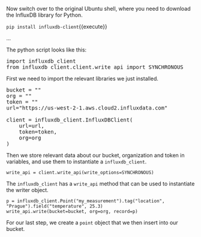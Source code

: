 Now switch over to the original Ubuntu shell, where you need to download the InfluxDB library for Python.

`pip install influxdb-client`{{execute}}   

...   



The python script looks like this:

<pre>
import influxdb_client
from influxdb_client.client.write_api import SYNCHRONOUS
</pre>

First we need to import the relevant libraries we just installed.

<pre>
bucket = "<my-bucket>"
org = "<my-org>"
token = "<my-token>"
url="https://us-west-2-1.aws.cloud2.influxdata.com"

client = influxdb_client.InfluxDBClient(
    url=url,
    token=token,
    org=org
)
</pre>

Then we store relevant data about our bucket, organization and token in variables, and use them to instantiate a `influxdb_client`.

    write_api = client.write_api(write_options=SYNCHRONOUS)

The `influxdb_client` has a `write_api` method that can be used to instantiate the writer object. 

    p = influxdb_client.Point("my_measurement").tag("location", "Prague").field("temperature", 25.3)
    write_api.write(bucket=bucket, org=org, record=p)

For our last step, we create a `point` object that we then insert into our bucket.


